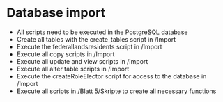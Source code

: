 # Database import

*	All scripts need to be executed in the PostgreSQL database
*	Create all tables with the create_tables script in /Import
*	Execute the federallandsresidents script in /Import
*	Execute all copy scripts in /Import
*	Execute all update and view scripts in /Import
*	Execute all alter table scripts in /Import
*	Execute the createRoleElector script for access to the database in /Import
*	Execute all scripts in /Blatt 5/Skripte to create all necessary functions
